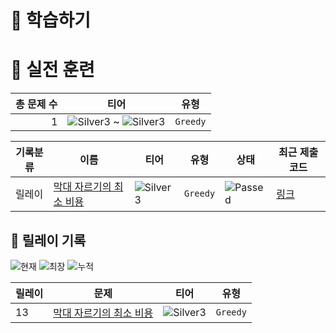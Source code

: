 # 📖 학습하기

# 🥇 실전 훈련
|총 문제 수|티어|유형|
|---:|---|---|
|1|![Silver3][s3] ~ ![Silver3][s3]|`Greedy`|

|기록분류|이름|티어|유형|상태|최근 제출 코드|
|---|---|---|---|---|---|
|릴레이|[막대 자르기의 최소 비용](https://www.codetree.ai/training-field/search/problems/minimum-cost-of-cutting-a-bar)|![Silver3][s3]|`Greedy`|![Passed][passed]|[링크](https://github.com/Rynf0rce/codetree-TILs/blob/main/241212/%EB%A7%89%EB%8C%80%20%EC%9E%90%EB%A5%B4%EA%B8%B0%EC%9D%98%20%EC%B5%9C%EC%86%8C%20%EB%B9%84%EC%9A%A9/minimum-cost-of-cutting-a-bar.java)|


## 🏃 릴레이 기록
![현재](https://img.shields.io/badge/현재_릴레이-13-%235cb85c.svg?for-the-badge)
![최장](https://img.shields.io/badge/최장_릴레이-13-%23E34F26.svg?for-the-badge)
![누적](https://img.shields.io/badge/누적_릴레이-16-%2300599C.svg?for-the-badge)

|릴레이|문제|티어|유형|
|---|---|---|---|
|13|[막대 자르기의 최소 비용](https://www.codetree.ai/training-field/search/problems/minimum-cost-of-cutting-a-bar)|![Silver3][s3]|`Greedy`|










[b5]: https://img.shields.io/badge/Bronze_5-%235D3E31.svg
[b4]: https://img.shields.io/badge/Bronze_4-%235D3E31.svg
[b3]: https://img.shields.io/badge/Bronze_3-%235D3E31.svg
[b2]: https://img.shields.io/badge/Bronze_2-%235D3E31.svg
[b1]: https://img.shields.io/badge/Bronze_1-%235D3E31.svg
[s5]: https://img.shields.io/badge/Silver_5-%23394960.svg
[s4]: https://img.shields.io/badge/Silver_4-%23394960.svg
[s3]: https://img.shields.io/badge/Silver_3-%23394960.svg
[s2]: https://img.shields.io/badge/Silver_2-%23394960.svg
[s1]: https://img.shields.io/badge/Silver_1-%23394960.svg
[g5]: https://img.shields.io/badge/Gold_5-%23FFC433.svg
[g4]: https://img.shields.io/badge/Gold_4-%23FFC433.svg
[g3]: https://img.shields.io/badge/Gold_3-%23FFC433.svg
[g2]: https://img.shields.io/badge/Gold_2-%23FFC433.svg
[g1]: https://img.shields.io/badge/Gold_1-%23FFC433.svg
[p5]: https://img.shields.io/badge/Platinum_5-%2376DDD8.svg
[p4]: https://img.shields.io/badge/Platinum_4-%2376DDD8.svg
[p3]: https://img.shields.io/badge/Platinum_3-%2376DDD8.svg
[p2]: https://img.shields.io/badge/Platinum_2-%2376DDD8.svg
[p1]: https://img.shields.io/badge/Platinum_1-%2376DDD8.svg
[passed]: https://img.shields.io/badge/Passed-%23009D27.svg
[failed]: https://img.shields.io/badge/Failed-%23D24D57.svg
[easy]: https://img.shields.io/badge/쉬움-%235cb85c.svg?for-the-badge
[medium]: https://img.shields.io/badge/보통-%23FFC433.svg?for-the-badge
[hard]: https://img.shields.io/badge/어려움-%23D24D57.svg?for-the-badge